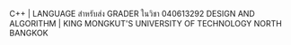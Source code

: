 C++ | LANGUAGE
สำหรับส่ง GRADER ในวิชา 040613292 DESIGN AND ALGORITHM | KING MONGKUT'S UNIVERSITY OF TECHNOLOGY NORTH BANGKOK

